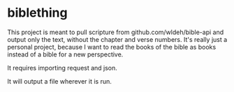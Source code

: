 # biblething

This project is meant to pull scripture from github.com/wldeh/bible-api and output only the text, without the chapter and verse numbers.
It's really just a personal project, because I want to read the books of the bible as books instead of a bible for a new perspective.

It requires importing request and json.

It will output a file wherever it is run.
